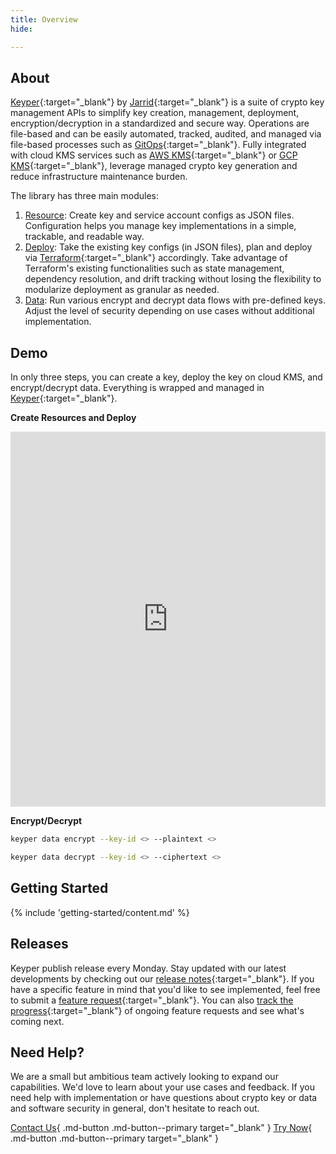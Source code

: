 ```yaml
---
title: Overview
hide:

---
```


## About

[Keyper](https://github.com/jarrid-xyz/keyper/){:target="_blank"} by [Jarrid](https://jarrid.xyz){:target="_blank"} is a
suite of crypto key management APIs to simplify key creation, management, deployment, encryption/decryption
in a standardized and secure way. Operations are file-based and can be easily automated, tracked, audited, and managed
via file-based processes such as [GitOps](https://github.com/topics/gitops){:target="_blank"}. Fully integrated with
cloud KMS services such as [AWS KMS](https://docs.aws.amazon.com/kms){:target="_blank"}
or [GCP KMS](https://cloud.google.com/kms){:target="_blank"}, leverage managed crypto key generation and reduce
infrastructure maintenance burden.

The library has three main modules:

1. [Resource](resource/index.md): Create key and service account configs as JSON files. Configuration helps you manage
   key
   implementations in a simple, trackable, and readable way.
2. [Deploy](deploy/index.md): Take the existing key configs (in JSON files), plan and deploy
   via [Terraform](https://www.terraform.io/){:target="_blank"} accordingly. Take advantage of Terraform's existing
   functionalities such as state management, dependency resolution, and drift tracking without losing the flexibility to
   modularize deployment as granular as needed.
3. [Data](data/index.md): Run various encrypt and decrypt data flows with pre-defined keys. Adjust the level of security
   depending on use cases without additional implementation.

## Demo

In only three steps, you can create a key, deploy the key on cloud KMS, and encrypt/decrypt data. Everything is wrapped
and managed in [Keyper](https://github.com/jarrid-xyz/keyper/){:target="_blank"}.

**Create Resources and Deploy**

<iframe width="100%" height="600px" src="https://www.youtube.com/embed/0ut4KVRdKgM?si=gRIEHvCPecQS10Ci&amp;controls=0" title="YouTube video player" frameborder="0" allow="accelerometer; autoplay; clipboard-write; encrypted-media; gyroscope; picture-in-picture; web-share" referrerpolicy="strict-origin-when-cross-origin" allowfullscreen></iframe>

**Encrypt/Decrypt**

```bash
keyper data encrypt --key-id <> --plaintext <>
```

```bash
keyper data decrypt --key-id <> --ciphertext <>
```

<script src="https://asciinema.org/a/667096.js" id="asciicast-667096" async="true"></script>

## Getting Started

{% include 'getting-started/content.md' %}

## Releases

Keyper publish release every Monday. Stay updated with our latest developments by checking out
our [release notes](https://github.com/jarrid-xyz/keyper/releases){:target="_blank"}. If you have a specific
feature in mind that you'd like to see implemented, feel free to submit
a [feature request](https://github.com/jarrid-xyz/keyper/issues/new/choose){:target="_blank"}. You can
also [track the progress](https://github.com/orgs/jarrid-xyz/projects/1){:target="_blank"} of ongoing feature
requests and see what's coming next.

## Need Help?

We are a small but ambitious team actively looking to expand our capabilities. We'd love to learn about your use cases
and feedback. If you need help with implementation or have questions about crypto key or data and software security in
general, don't hesitate to reach out.

[Contact Us](https://jarrid.xyz/#contact){ .md-button .md-button--primary target="_blank" }
[Try Now](https://github.com/jarrid-xyz/keyper/){ .md-button .md-button--primary target="_blank" }
